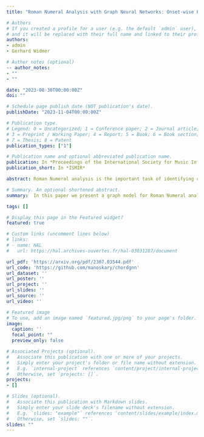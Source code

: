 ```yaml
---
title: "Roman Numeral Analysis with Graph Neural Networks: Onset-wise Predictions from Note-wise Features"

# Authors
# If you created a profile for a user (e.g. the default `admin` user), write the username (folder name) here 
# and it will be replaced with their full name and linked to their profile.
authors:
- admin
- Gerhard Widmer

# Author notes (optional)
-- author_notes:
- ""
- ""

date: "2023-08-30T00:00:00Z"
doi: ""

# Schedule page publish date (NOT publication's date).
publishDate: "2023-11-04T00:00:00Z"

# Publication type.
# Legend: 0 = Uncategorized; 1 = Conference paper; 2 = Journal article;
# 3 = Preprint / Working Paper; 4 = Report; 5 = Book; 6 = Book section;
# 7 = Thesis; 8 = Patent
publication_types: ["1"]

# Publication name and optional abbreviated publication name.
publication: In *Proceedings of the International Society for Music Information Retrieval Conference*
publication_short: In *ISMIR*

abstract: Roman Numeral analysis is the important task of identifying chords and their functional context in pieces of tonal music. This paper presents a new approach to automatic Roman Numeral analysis in symbolic music. While existing techniques rely on an intermediate lossy representation of the score, we propose a new method based on Graph Neural Networks (GNNs) that enable the direct description and processing of each individual note in the score. The proposed architecture can leverage notewise features and interdependencies between notes but yield onset-wise representation by virtue of our novel edge contraction algorithm. Our results demonstrate that ChordGNN outperforms existing state-of-the-art models, achieving higher accuracy in Roman Numeral analysis on the reference datasets. In addition, we investigate variants of our model using proposed techniques such as NADE, and post-processing of the chord predictions. The full source code for this work is available at this https URL

# Summary. An optional shortened abstract.
summary:  In this paper we present a graph model for Roman Numeral analysis in symbolic music.

tags: []

# Display this page in the Featured widget?
featured: true

# Custom links (uncomment lines below)
# links:
# - name: HAL
#   url: https://hal.archives-ouvertes.fr/hal-03031287/document

url_pdf: 'https://arxiv.org/pdf/2307.03544.pdf'
url_code: 'https://github.com/manoskary/chordgnn'
url_dataset: ''
url_poster: ''
url_project: ''
url_slides: ''
url_source: ''
url_video: ''

# Featured image
# To use, add an image named `featured.jpg/png` to your page's folder. 
image:
  caption: ''
  focal_point: ""
  preview_only: false

# Associated Projects (optional).
#   Associate this publication with one or more of your projects.
#   Simply enter your project's folder or file name without extension.
#   E.g. `internal-project` references `content/project/internal-project/index.md`.
#   Otherwise, set `projects: []`.
projects:
- []

# Slides (optional).
#   Associate this publication with Markdown slides.
#   Simply enter your slide deck's filename without extension.
#   E.g. `slides: "example"` references `content/slides/example/index.md`.
#   Otherwise, set `slides: ""`.
slides: ""
---
```


